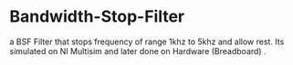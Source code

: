 # Bandwidth-Stop-Filter
a BSF Filter that stops frequency of range 1khz to 5khz and allow rest. Its simulated on NI Multisim and later done on Hardware (Breadboard) .
